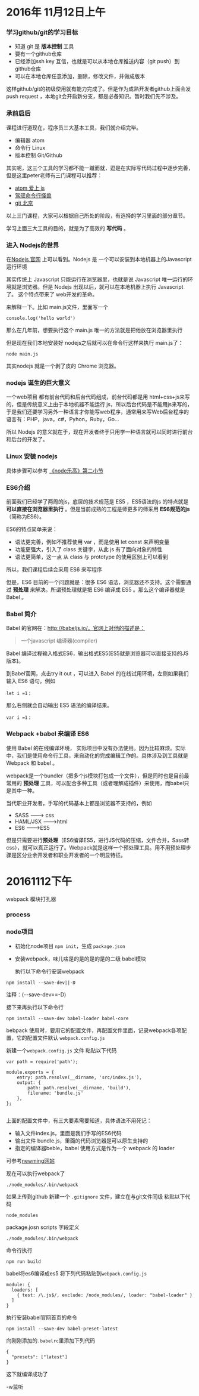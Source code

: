 # 2016年 11月12日上午

### 学习github/git的学习目标

 - 知道 git 是 **版本控制** 工具
 - 要有一个github仓库
 - 已经添加ssh key 互信，也就是可以从本地仓库推送内容（git push）到 github仓库
 - 可以在本地仓库任意添加，删除，修改文件，并做成版本

 这样github/git的初级使用就有能力完成了。但是作为成熟开发者github上面会发 push request ，本地git会开启新分支，都是必备知识。暂时我们先不涉及。


 ### 承前启后

 课程进行道现在，程序员三大基本工具，我们就介绍完毕。

 - 编辑器 atom
 - 命令行 Linux
 - 版本控制 Git/Github

 其实呢，这三个工具的学习都不能一蹴而就，逗是在实际写代码过程中逐步完善，但是这里peter老师有三门课程可以推荐：

 - [atom 爱上 js](http://haoqicat.com/atom-love-js)
 - [驾驭命令行怪兽](http://haoqicat.com/ride-cli-monster)
 - [git 北京](http://haoqicat.com/gitbeijing)

 以上三门课程，大家可以根据自己所处的阶段，有选择的学习里面的部分章节。

 学习上面三大工具的目的，就是为了高效的 **写代码** 。


 ### 进入 Nodejs的世界

 在[Nodejs 官网](https://nodejs.org/en/) 上可以看到。Nodejs 是  一个可以安装到本地机器上的Javascript运行环境

 其实传统上 Javascript 只能运行在浏览器里，也就是说 Javascript 唯一运行的环境就是浏览器。但是 Nodejs 出现以后，就可以在本地机器上执行 Javascript 了。 这个特点带来了 web开发的革命。

 来解释一下。比如 main.js文件，里面写一个

 ```
 console.log('hello world')

 ```

 那么在几年前，想要执行这个 main.js 唯一的方法就是把他放在浏览器里执行

 但是现在我们本地安装好 nodejs之后就可以在命令行这样来执行 main.js了：

 ```
 node main.js

 ```

 其实nodejs 就是一个剥了皮的 Chrome 浏览器。

 ### nodejs 诞生的巨大意义


 一个web项目 都有前台代码和后台代码组成，前台代码都是用 html+css+js来写的，但是传统意义上由于本地机器不能运行 js，所以后台代码是不能用js来写的，于是我们还要学习另外一种语言才你能写web程序，通常用来写Web后台程序的语言有：PHP，java，c#，Pyhon，Ruby，Go...

 所以 Nodejs 的意义就在于，现在开发者终于只用学一种语言就可以同时进行前台和后台的开发了。

 ### Linux 安装 nodejs

 具体步骤可以参考 [《node乐高》第二小节](http://haoqicat.com/nodejs-lego/1-2-nodejs-install)


 ### ES6介绍

 前面我们已经学了两周的js，底层的技术规范是 ES5 ，ES5语法的js 的特点就是 **可以直接在浏览器里执行** 。但是当前成熟的工程是师更多的师采用 **ES6规范的js**（简称为ES6）。

 ES6的特点简单来说：

 - 语法更完善，例如不推荐使用 var ，而是使用 let const 来声明变量
 - 功能更强大，引入了 class 关键字，从此 js 有了面向对象的特性
 - 语法更简单，这一点 从 class 与 prototype 的使用区别上可以看到

 所以，我们课程后续会采用 ES6 来写程序

 但是，ES6 目前的一个问题就是：很多 ES6 语法，浏览器还不支持。这个需要通过 **预处理** 来解决。所谓预处理就是把 ES6 编译成 ES5 。那么这个编译器就是 Babel 。


 ### Babel 简介

 Babel 的官网在：http://babeljs.io/。官网上对他的描述是：

  > 一个javascript 编译器(compiler)

  Babel 编译过程输入格式ES6，输出格式ES5(ES5就是浏览器可以直接支持的JS版本)。

  到Babel官网，点击try it out ，可以进入 Babel 的在线试用环境，左侧如果我们输入 ES6 语句，例如

  ```
  let i =1；

  ```

  那么右侧就会自动输出 ES5 语法的编译结果。

  ```
  var i =1；

  ```

  ### Webpack +babel 来编译 ES6

  使用 Babel 的在线编译环境， 实际项目中没有办法使用。因为比较麻烦。实际中，我们是使用命令行工具，来自动化的完成编辑工作的。具体涉及到工具就是Webpack 和 babel 。

  webpack是一个bundler（把多个js模块打包成一个文件），但是同时也是目前最常用的 **预处理** 工具，可以配合多种工具（或者理解成插件）来使用，而babel只是其中一种。

  当代职业开发者，手写的代码基本上都是浏览器不支持的，例如
  - SASS ---> css
  - HAML/JSX --->html
  - ES6 --->ES5

  但是只需要进行**预处理**（ES6编译ES5，进行JS代码的压缩，文件合并，Sass转css），就可以真正运行了。Webpack就是这样一个预处理工具。用不用预处理步骤是区分业余开发者和职业开发者的一个明显特征。

# 20161112下午

  webpack 模块打孔器
  ### process

### node项目

- 初始化node项目 `npm init`，生成 `package.json`
- 安装webpack，味儿啥是的是的是的是的二级      babel模块

  执行以下命令行安装webpack

```
npm install --save-dev||-D

```
注释：(--save-dev==-D)

  接下来再执行以下命令行

```
npm install --save-dev babel-loader babel-core

```

bebpack 使用时，要用它的配置文件，再配置文件里面，记录webpack各项配置，它的配置文件默认 `webpack.config.js`

新建一个`webpack.config.js` 文件 粘贴以下代码

```
var path = require('path');

module.exports = {
    entry: path.resolve(__dirname, 'src/index.js'),
    output: {
        path: path.resolve(__dirname, 'build'),
        filename: 'bundle.js'
    },
};


```
上面的配置文件中，有三大要素需要知道，具体语法不用死记：
- 输入文件index.js，里面是我们手写的ES6代码
- 输出文件 bundle.js，里面的代码浏览器是可以原生支持的
- 指定的编译器beble，babel 使用方式是作为一个 webpack 的 loader

可参考[newming网站](http://newming.coding.me/myidoc/html/%E5%9F%BA%E7%A1%80%E7%9F%A5%E8%AF%86/webpack%E5%9F%BA%E7%A1%80.html)

现在可以执行webpack了
```
./node_modules/.bin/webpack

```
如果上传到github 新建一个 `.gitignore` 文件，建立在与git文件同级
粘贴以下代码

```
node_modules

```
package.josn scripts 字段定义

```
./node_modules/.bin/webpack

```

命令行执行
```
npm run build

```
babel将es6编译成es5
将下列代码粘贴到`webpack.config.js`

```
module: {
  loaders: [
    { test: /\.js$/, exclude: /node_modules/, loader: "babel-loader" }
  ]
}

```
执行安装babel官网首页的命令

```
npm install --save-dev babel-preset-latest

```

向刚刚添加的`.babelrc`里添加下列代码

```
{
  "presets": ["latest"]
}

```

这下就编译成功了

-w监听
